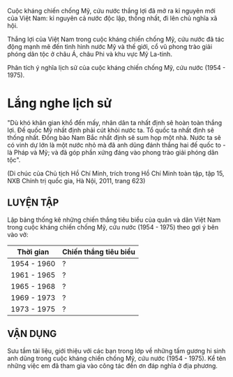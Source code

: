 Cuộc kháng chiến chống Mỹ, cứu nước thắng lợi đã mở ra kỉ nguyên mới của Việt Nam: kỉ nguyên cả nước độc lập, thống nhất, đi lên chủ nghĩa xã hội.

Thắng lợi của Việt Nam trong cuộc kháng chiến chống Mỹ, cứu nước đã tác động mạnh mẽ đến tình hình nước Mỹ và thế giới, cổ vũ phong trào giải phóng dân tộc ở châu Á, châu Phi và khu vực Mỹ La-tinh.

Phân tích ý nghĩa lịch sử của cuộc kháng chiến chống Mỹ, cứu nước (1954 - 1975).

# Lắng nghe lịch sử

"Dù khó khăn gian khổ đến mấy, nhân dân ta nhất định sẽ hoàn toàn thắng lợi. Đế quốc Mỹ nhất định phải cút khỏi nước ta. Tổ quốc ta nhất định sẽ thống nhất. Đồng bào Nam Bắc nhất định sẽ sum họp một nhà. Nước ta sẽ có vinh dự lớn là một nước nhỏ mà đã anh dũng đánh thắng hai đế quốc to - là Pháp và Mỹ; và đã góp phần xứng đáng vào phong trào giải phóng dân tộc".

(Di chúc của Chủ tịch Hồ Chí Minh, trích trong Hồ Chí Minh toàn tập, tập 15, NXB Chính trị quốc gia, Hà Nội, 2011, trang 623)

## LUYỆN TẬP

Lập bảng thống kê những chiến thắng tiêu biểu của quân và dân Việt Nam trong cuộc kháng chiến chống Mỹ, cứu nước (1954 - 1975) theo gợi ý bên vào vở:

| Thời gian | Chiến thắng tiêu biểu |
|-----------|------------------------|
| 1954 - 1960 | ? |
| 1961 - 1965 | ? |
| 1965 - 1968 | ? |
| 1969 - 1973 | ? |
| 1973 - 1975 | ? |

## VẬN DỤNG

Sưu tầm tài liệu, giới thiệu với các bạn trong lớp về những tấm gương hi sinh anh dũng trong cuộc kháng chiến chống Mỹ, cứu nước (1954 - 1975). Kể tên những việc em đã tham gia vào công tác đền ơn đáp nghĩa ở địa phương.